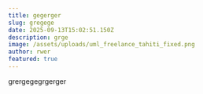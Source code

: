 ```yaml
---
title: gegerger
slug: gregege
date: 2025-09-13T15:02:51.150Z
description: grge
image: /assets/uploads/uml_freelance_tahiti_fixed.png
author: rwer
featured: true
---
```

g﻿rergegegrgerger